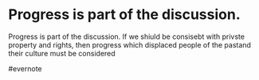# Progress is part of the discussion.

Progress is part of the discussion. If we shiuld be consisebt with privste property and rights, then progress which displaced people of the pastand their culture must be considered

\#evernote

